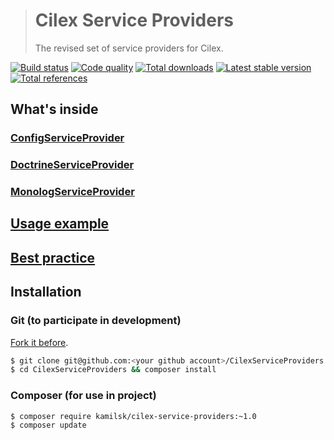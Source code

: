> # Cilex Service Providers
>
> The revised set of service providers for Cilex.

[![Build status](https://travis-ci.org/kamilsk/CilexServiceProviders.svg)](https://travis-ci.org/kamilsk/CilexServiceProviders)
[![Code quality](https://insight.sensiolabs.com/projects/6832873c-92a3-4d6f-a748-e3068332a61a/mini.png)](https://insight.sensiolabs.com/projects/6832873c-92a3-4d6f-a748-e3068332a61a)
[![Total downloads](https://poser.pugx.org/kamilsk/cilex-service-providers/downloads.png)](https://packagist.org/packages/kamilsk/cilex-service-providers)
[![Latest stable version](https://poser.pugx.org/kamilsk/cilex-service-providers/v/stable.png)](https://packagist.org/packages/kamilsk/cilex-service-providers)
[![Total references](https://www.versioneye.com/php/kamilsk:cilex-service-providers/reference_badge.svg)](https://www.versioneye.com/php/kamilsk:cilex-service-providers/references)

## What's inside

### [ConfigServiceProvider](docs/ConfigServiceProvider.md)

### [DoctrineServiceProvider](docs/DoctrineServiceProvider.md)

### [MonologServiceProvider](docs/MonologServiceProvider.md)

## [Usage example](docs/UsageExample.md)

## [Best practice](docs/BestPractice.md)

## Installation

### Git (to participate in development)

[Fork it before](https://github.com/kamilsk/CilexServiceProviders/fork).

```bash
$ git clone git@github.com:<your github account>/CilexServiceProviders.git
$ cd CilexServiceProviders && composer install
```

### Composer (for use in project)

```bash
$ composer require kamilsk/cilex-service-providers:~1.0
$ composer update
```
